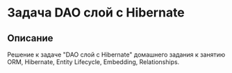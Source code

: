 # Задача DAO слой c Hibernate

## Описание
Решение к задаче "DAO слой c Hibernate" домашнего задания к занятию ORM, Hibernate, Entity Lifecycle, Embedding, Relationships.